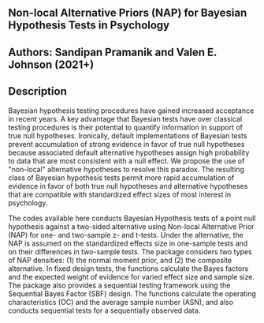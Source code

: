 
## Non-local Alternative Priors (NAP) for Bayesian Hypothesis Tests in Psychology

## Authors: Sandipan Pramanik and Valen E. Johnson (2021+)

## Description

Bayesian hypothesis testing procedures have gained increased acceptance in recent years.  A key advantage that Bayesian tests have over classical testing procedures is their potential to quantify information in support of true null hypotheses.  Ironically, default implementations of Bayesian tests prevent accumulation of strong evidence in favor of true null hypotheses because associated default alternative hypotheses assign high probability to data that are most consistent with a null effect. We propose the use of "non-local" alternative hypotheses to resolve this paradox. The resulting class of Bayesian hypothesis tests permit more rapid accumulation of evidence in favor of both true null hypotheses and alternative hypotheses that are compatible with standardized effect sizes of most interest in psychology.

The codes available here conducts Bayesian Hypothesis tests of a point null hypothesis against a two-sided alternative using Non-local Alternative Prior (NAP) for one- and two-sample z- and t-tests. Under the alternative, the NAP is assumed on the standardized effects size in one-sample tests and on their differences in two-sample tests. The package considers two types of NAP densities: (1) the normal moment prior, and (2) the composite alternative. In fixed design tests, the functions calculate the Bayes factors and the expected weight of evidence for varied effect size and sample size. The package also provides a sequential testing framework using the Sequential Bayes Factor (SBF) design. The functions calculate the operating characteristics (OC) and the average sample number (ASN), and also conducts sequential tests for a sequentially observed data.
